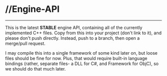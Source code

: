 //Engine-API
===
---

This is the latest **STABLE** engine API, containing all of the currently implemented C++ files. Copy from this into your project (don't link to it), and please don't push directly. Instead, push to a branch, then open a merge/pull request.

I may compile this into a single framework of some kind later on, but loose files should be fine for now. Plus, that would require built-in language bindings (rather, separate files- a DLL for C#, and Framework for ObjC), so we should do that much later.